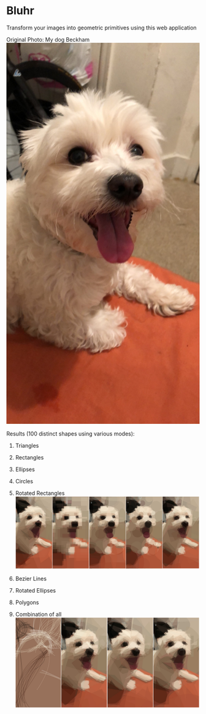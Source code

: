# Bluhr
Transform your images into geometric primitives using this web application

Original Photo: My dog Beckham 
![](chavy.jpg)

Results (100 distinct shapes using various modes): 
1. Triangles           
2. Rectangles         
3. Ellipses               
4. Circles          
5. Rotated Rectangles
![](results1.png)

6. Bezier Lines
7. Rotated Ellipses
8. Polygons
9. Combination of all
![](results2.png)
